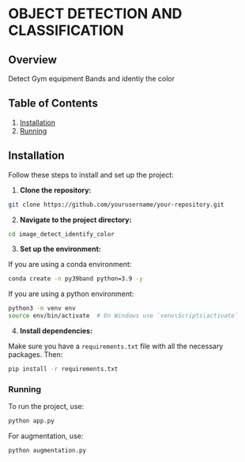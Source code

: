 # OBJECT DETECTION AND CLASSIFICATION

## Overview

Detect Gym equipment Bands and identiy the color

## Table of Contents


1. [Installation](#installation)
2. [Running](#running)




## Installation

Follow these steps to install and set up the project:

1. **Clone the repository:**

```bash
git clone https://github.com/yourusername/your-repository.git
```

2. **Navigate to the project directory:**

```bash
cd image_detect_identify_color
```

3. **Set up the environment:**

If you are using a conda environment:
```bash
conda create -n py39band python=3.9 -y
```
If you are using a python environment:

```bash
python3 -m venv env
source env/bin/activate  # On Windows use `venv\Scripts\activate`
```

4. **Install dependencies:**

Make sure you have a `requirements.txt` file with all the necessary packages. Then:

```bash
pip install -r requirements.txt
```

### Running 

To run the project, use:

```bash
python app.py
```
For augmentation, use:

```bash
python augmentation.py